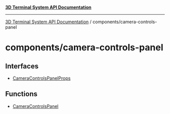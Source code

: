 [**3D Terminal System API Documentation**](../../README.md)

***

[3D Terminal System API Documentation](../../README.md) / components/camera-controls-panel

# components/camera-controls-panel

## Interfaces

- [CameraControlsPanelProps](interfaces/CameraControlsPanelProps.md)

## Functions

- [CameraControlsPanel](functions/CameraControlsPanel.md)
